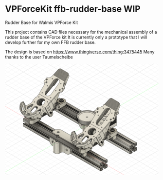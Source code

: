 # VPForceKit ffb-rudder-base WIP
Rudder Base for Walmis VPForce Kit

This project contains CAD files necessary for the mechanical assembly of a rudder base of the VPForce kit
It is currently only a prototype that I will develop further for my own FFB rudder base.

The design is based on https://www.thingiverse.com/thing:3475445
Many thanks to the user Taumelscheibe

![image](assembly.png)
